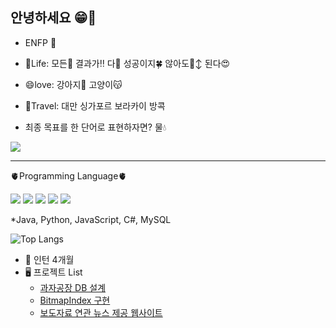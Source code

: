## 안녕하세요 😁🙌

* ENFP 🌈
* 🌟Life: 모든🤗 결과가‼️ 다🤍 성공이지🍀 않아도🙂‍↕️ 된다😍

* 😄love: 강아지🐶 고양이😽

* 🛫Travel: 대만 싱가포르 보라카이 방콕

* 최종 목표를 한 단어로 표현하자면? 물💧

<img src = https://d3kxs6kpbh59hp.cloudfront.net/community/COMMUNITY/33cec27ad0cc4072a7e596f32e1c97a9/e1b91074d3384e8d877d0dbfe520d242_1538270577.jpg>

____________________________________________________________________________________________________
🫀Programming Language🫀

<img src="https://img.shields.io/badge/Java-gray.svg?style=for-the-badge" />
<img src="https://img.shields.io/badge/Python-yellow.svg?style=for-the-badge&logo=python&logoColor=3776AB" />
<img src="https://img.shields.io/badge/C#-5C2D91?style=flat-square&logo=c#&logoColor=white"/>

<img src="https://img.shields.io/badge/react-20232a.svg?style=for-the-badge&logo=react&logoColor=61DAFB" />
<img src="https://img.shields.io/badge/react-20232a.svg?style=for-the-badge&logo=react&logoColor=61DAFB" />

*Java, Python, JavaScript, C#, MySQL

![Top Langs](https://github-readme-stats.vercel.app/api/top-langs/?username=KKimgy013&layout=compact)


* 🔭 인턴 4개월
* 🖥️ 프로젝트 List
   - <ins> 과자공장 DB 설계 </ins>
   - <ins> BitmapIndex 구현 </ins>
   - <ins> 보도자료 연관 뉴스 제공 웹사이트 </ins>
                                                                                                                                                                                                         

  

<!--
**KKimgy013/KKimgy013** is a ✨ _special_ ✨ repository because its `README.md` (this file) appears on your GitHub profile.

Here are some ideas to get you started:
